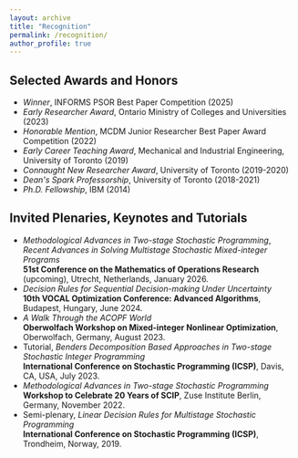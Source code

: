 ```yaml
---
layout: archive
title: "Recognition"
permalink: /recognition/
author_profile: true
---
```


## Selected Awards and Honors
- *Winner*, INFORMS PSOR Best Paper Competition (2025)
- *Early Researcher Award*, Ontario Ministry of Colleges and Universities (2023)
- *Honorable Mention*, MCDM Junior Researcher Best Paper Award Competition (2022)
- *Early Career Teaching Award*, Mechanical and Industrial Engineering, University of Toronto (2019)
- *Connaught New Researcher Award*, University of Toronto (2019-2020)
- *Dean's Spark Professorship*, University of Toronto (2018-2021)
- *Ph.D. Fellowship*, IBM (2014)

## Invited Plenaries, Keynotes and Tutorials
- *Methodological Advances in Two-stage Stochastic Programming*,\
*Recent Advances in Solving Multistage Stochastic Mixed-integer Programs*\
**51st Conference on the Mathematics of Operations Research** (upcoming), Utrecht, Netherlands, January 2026.
- *Decision Rules for Sequential Decision-making Under Uncertainty*\
**10th VOCAL Optimization Conference: Advanced Algorithms**, Budapest, Hungary, June 2024.
- *A Walk Through the ACOPF World*\
**Oberwolfach Workshop on Mixed-integer Nonlinear Optimization**, Oberwolfach, Germany, August 2023.
- Tutorial, *Benders Decomposition Based Approaches in Two-stage Stochastic Integer Programming*\
**International Conference on Stochastic Programming (ICSP)**, Davis, CA, USA, July 2023.
- *Methodological Advances in Two-stage Stochastic Programming*\
**Workshop to Celebrate 20 Years of SCIP**, Zuse Institute Berlin, Germany, November 2022.
- Semi-plenary, *Linear Decision Rules for Multistage Stochastic Programming*\
**International Conference on Stochastic Programming (ICSP)**, Trondheim, Norway, 2019.

